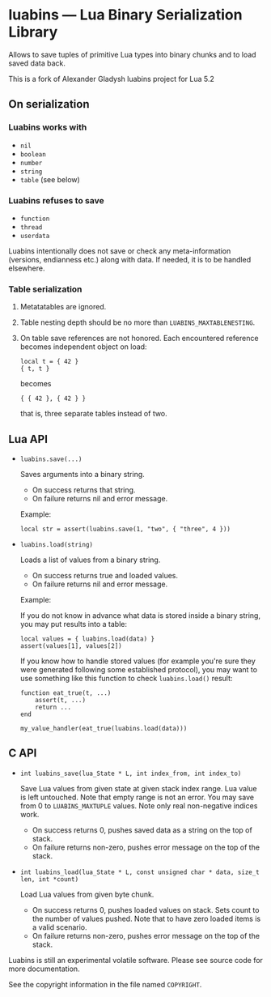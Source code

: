 luabins — Lua Binary Serialization Library
==========================================

Allows to save tuples of primitive Lua types into binary chunks
and to load saved data back.

This is a fork of Alexander Gladysh luabins project for Lua 5.2

On serialization
----------------

### Luabins works with

 *  `nil`
 *  `boolean`
 *  `number`
 *  `string`
 *  `table` (see below)

### Luabins refuses to save

 *  `function`
 *  `thread`
 *  `userdata`

Luabins intentionally does not save or check any meta-information
(versions, endianness etc.) along with data. If needed, it is to be handled
elsewhere.

### Table serialization

1.  Metatatables are ignored.
2.  Table nesting depth should be no more than `LUABINS_MAXTABLENESTING`.
3.  On table save references are not honored. Each encountered reference
    becomes independent object on load:

        local t = { 42 }
        { t, t }

    becomes

        { { 42 }, { 42 } }

    that is, three separate tables instead of two.

Lua API
-------

 *  `luabins.save(...)`

    Saves arguments into a binary string.

     *   On success returns that string.
     *   On failure returns nil and error message.

    Example:

        local str = assert(luabins.save(1, "two", { "three", 4 }))

 *  `luabins.load(string)`

    Loads a list of values from a binary string.

     *  On success returns true and loaded values.
     *  On failure returns nil and error message.

    Example:

    If you do not know in advance what data is stored inside a binary string,
    you may put results into a table:

        local values = { luabins.load(data) }
        assert(values[1], values[2])

    If you know how to handle stored values (for example you're sure they were
    generated following some established protocol), you may want to use
    something like this function to check `luabins.load()` result:

        function eat_true(t, ...)
            assert(t, ...)
            return ...
        end

        my_value_handler(eat_true(luabins.load(data)))

C API
-----

 * `int luabins_save(lua_State * L, int index_from, int index_to)`

    Save Lua values from given state at given stack index range.
    Lua value is left untouched. Note that empty range is not an error.
    You may save from 0 to `LUABINS_MAXTUPLE` values.
    Note only real non-negative indices work.

     *  On success returns 0, pushes saved data as a string on the top of stack.
     *  On failure returns non-zero, pushes error message on the top
        of the stack.

 * `int luabins_load(lua_State * L, const unsigned char * data,
    size_t len, int *count)`

    Load Lua values from given byte chunk.

     *  On success returns 0, pushes loaded values on stack.
        Sets count to the number of values pushed.
        Note that to have zero loaded items is a valid scenario.
     *  On failure returns non-zero, pushes error message on the top
        of the stack.

Luabins is still an experimental volatile software.
Please see source code for more documentation.

See the copyright information in the file named `COPYRIGHT`.
